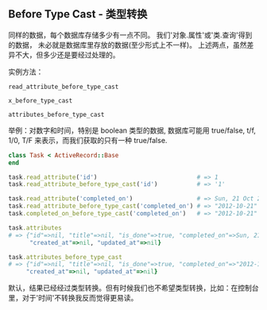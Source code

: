 ## Before Type Cast - 类型转换

同样的数据，每个数据库存储多少有一点不同。
我们'对象.属性'或'类.查询'得到的数据， 未必就是数据库里存放的数据(至少形式上不一样)。
上述两点，虽然差异不大，但多少还是要经过处理的。

实例方法：

```
read_attribute_before_type_cast

x_before_type_cast

attributes_before_type_cast
```

举例：对数字和时间，特别是 boolean 类型的数据, 数据库可能用 true/false, t/f, 1/0, T/F 来表示，而我们获取的只有一种 true/false.

```ruby
class Task < ActiveRecord::Base
end

task.read_attribute('id')                            # => 1
task.read_attribute_before_type_cast('id')           # => '1'

task.read_attribute('completed_on')                  # => Sun, 21 Oct 2012
task.read_attribute_before_type_cast('completed_on') # => "2012-10-21"
task.completed_on_before_type_cast('completed_on')   # => "2012-10-21"

task.attributes
# => {"id"=>nil, "title"=>nil, "is_done"=>true, "completed_on"=>Sun, 21 Oct 2012,
      "created_at"=>nil, "updated_at"=>nil}

task.attributes_before_type_cast
# => {"id"=>nil, "title"=>nil, "is_done"=>true, "completed_on"=>"2012-10-21", 
     "created_at"=>nil, "updated_at"=>nil}
```

默认，结果已经经过类型转换。但有时候我们也不希望类型转换，比如：在控制台里，对于'时间'不转换我反而觉得更易读。
